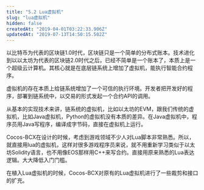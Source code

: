 ```yaml
---
title: "5.2 Lua虚拟机"
slug: "lua虚拟机"
hidden: false
createdAt: "2019-04-01T03:22:33.906Z"
updatedAt: "2019-07-13T14:50:15.502Z"
---
```

以比特币为代表的区块链1.0时代，区块链只是一个简单的分布式账本。技术进化到以以太坊为代表的区块链2.0时代之后，已经不简单是一个账本了，本质上是一个超级云计算机。其核心就是在底层链系统上增加了虚拟机，能执行智能合约程序。

虚拟机的存在本质上给链系统增加了一个可信的执行环境。开发者把开发好的程序，部署到链系统中，以交易的形式发起一个合约API的调用。

从基本的实现技术来讲，链系统的虚拟机，比如以太坊的EVM，跟我们传统的虚拟机，比如Java虚拟机，Python的虚拟机没有本质的差异。在Java虚拟机中，程序员用Java写程序，编译成字节码，直接在虚拟机上运行。

Cocos-BCX在设计的时候，考虑到游戏领域不少人对Lua脚本非常熟悉。所以，就直接用lua的虚拟机，这样对很多游戏程序员来说，就不用重新学习类似于以太坊Solidity语言，也不用像EOS那样用C++来写合约。直接用原来熟悉的Lua表达逻辑。大大降低入门门槛。

在植入Lua虚拟机的时候，Cocos-BCX对原有的Lua虚拟机进行了一些裁剪和接口的扩充。